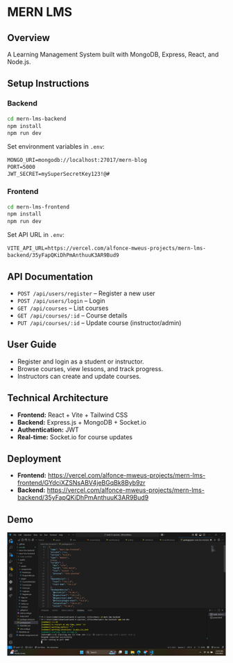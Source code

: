 # MERN LMS

## Overview
A Learning Management System built with MongoDB, Express, React, and Node.js.

## Setup Instructions

### Backend
```sh
cd mern-lms-backend
npm install
npm run dev
```
Set environment variables in `.env`:
```
MONGO_URI=mongodb://localhost:27017/mern-blog
PORT=5000
JWT_SECRET=mySuperSecretKey123!@#
```

### Frontend
```sh
cd mern-lms-frontend
npm install
npm run dev
```
Set API URL in `.env`:
```
VITE_API_URL=https://vercel.com/alfonce-mweus-projects/mern-lms-backend/35yFapQKiDhPmAnthuuK3AR9Bud9
```

## API Documentation
- `POST /api/users/register` – Register a new user
- `POST /api/users/login` – Login
- `GET /api/courses` – List courses
- `GET /api/courses/:id` – Course details
- `PUT /api/courses/:id` – Update course (instructor/admin)

## User Guide
- Register and login as a student or instructor.
- Browse courses, view lessons, and track progress.
- Instructors can create and update courses.

## Technical Architecture
- **Frontend:** React + Vite + Tailwind CSS
- **Backend:** Express.js + MongoDB + Socket.io
- **Authentication:** JWT
- **Real-time:** Socket.io for course updates

## Deployment
- **Frontend:** https://vercel.com/alfonce-mweus-projects/mern-lms-frontend/GYdciXZSNsABV4jeBGqBk8Byb9zr
- **Backend:** https://vercel.com/alfonce-mweus-projects/mern-lms-backend/35yFapQKiDhPmAnthuuK3AR9Bud9

## Demo

![alt text](<Screenshot 2025-07-23 003525.png>)
